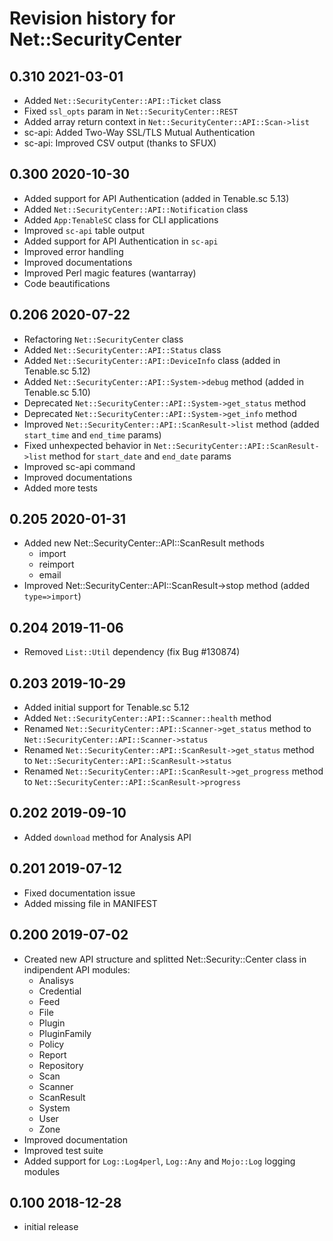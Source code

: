 # Revision history for Net::SecurityCenter

## 0.310 2021-03-01
  - Added `Net::SecurityCenter::API::Ticket` class
  - Fixed `ssl_opts` param in `Net::SecurityCenter::REST`
  - Added array return context in `Net::SecurityCenter::API::Scan->list`
  - sc-api: Added Two-Way SSL/TLS Mutual Authentication
  - sc-api: Improved CSV output (thanks to SFUX)

## 0.300 2020-10-30
  - Added support for API Authentication (added in Tenable.sc 5.13)
  - Added `Net::SecurityCenter::API::Notification` class
  - Added `App:TenableSC` class for CLI applications
  - Improved `sc-api` table output
  - Added support for API Authentication in `sc-api`
  - Improved error handling
  - Improved documentations
  - Improved Perl magic features (wantarray)
  - Code beautifications

## 0.206 2020-07-22
  - Refactoring `Net::SecurityCenter` class
  - Added `Net::SecurityCenter::API::Status` class
  - Added `Net::SecurityCenter::API::DeviceInfo` class (added in Tenable.sc 5.12)
  - Added `Net::SecurityCenter::API::System->debug` method (added in Tenable.sc 5.10)
  - Deprecated `Net::SecurityCenter::API::System->get_status` method
  - Deprecated `Net::SecurityCenter::API::System->get_info` method
  - Improved `Net::SecurityCenter::API::ScanResult->list` method (added `start_time` and `end_time` params)
  - Fixed unhexpected behavior in `Net::SecurityCenter::API::ScanResult->list` method for `start_date` and `end_date` params
  - Improved sc-api command
  - Improved documentations
  - Added more tests

## 0.205 2020-01-31
  - Added new Net::SecurityCenter::API::ScanResult methods
      - import
      - reimport
      - email
  - Improved Net::SecurityCenter::API::ScanResult->stop method (added `type=>import`)

## 0.204 2019-11-06
  - Removed `List::Util` dependency (fix Bug #130874)

## 0.203 2019-10-29
  - Added initial support for Tenable.sc 5.12
  - Added `Net::SecurityCenter::API::Scanner::health` method
  - Renamed `Net::SecurityCenter::API::Scanner->get_status` method to `Net::SecurityCenter::API::Scanner->status`
  - Renamed `Net::SecurityCenter::API::ScanResult->get_status` method to `Net::SecurityCenter::API::ScanResult->status`
  - Renamed `Net::SecurityCenter::API::ScanResult->get_progress` method to `Net::SecurityCenter::API::ScanResult->progress`

## 0.202 2019-09-10
  - Added `download` method for Analysis API

## 0.201 2019-07-12
  - Fixed documentation issue
  - Added missing file in MANIFEST

## 0.200 2019-07-02
  - Created new API structure and splitted Net::Security::Center class in
      indipendent API modules:
    - Analisys
    - Credential
    - Feed
    - File
    - Plugin
    - PluginFamily
    - Policy
    - Report
    - Repository
    - Scan
    - Scanner
    - ScanResult
    - System
    - User
    - Zone
  - Improved documentation
  - Improved test suite
  - Added support for `Log::Log4perl`, `Log::Any` and `Mojo::Log` logging modules
 
## 0.100 2018-12-28
  - initial release
